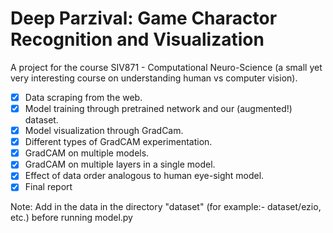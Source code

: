 # Deep Parzival: Game Charactor Recognition and Visualization

A project for the course SIV871 - Computational Neuro-Science (a small yet very interesting course on understanding human vs computer vision).

- [x] Data scraping from the web.
- [x] Model training through pretrained network and our (augmented!) dataset.
- [x] Model visualization through GradCam.
- [x] Different types of GradCAM experimentation.
- [x] GradCAM on multiple models.
- [x] GradCAM on multiple layers in a single model.
- [x] Effect of data order analogous to human eye-sight model.
- [x] Final report

Note: Add in the data in the directory "dataset" (for example:- dataset/ezio, etc.) before running model.py
